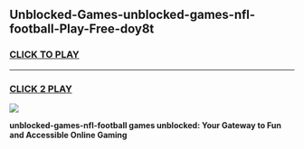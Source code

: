 
## Unblocked-Games-unblocked-games-nfl-football-Play-Free-doy8t
<h3>
<a href="https://premium76.site?title=unblocked-games-nfl-football&ref=09A">CLICK TO PLAY</a></h3>
<hr>

<h3>
<a href="https://premium76.site?title=unblocked-games-nfl-football&ref=09A">CLICK 2 PLAY</a>
  
</h3>

<a href="https://premium76.site?title=unblocked-games-nfl-football&ref=09A"><img src="https://clearcache.store/games.png"></a>


**unblocked-games-nfl-football games unblocked: Your Gateway to Fun and Accessible Online Gaming**

